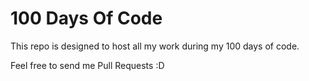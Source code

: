 # 100 Days Of Code
This repo is designed to host all my work during my 100 days of code.

Feel free to send me Pull Requests :D

